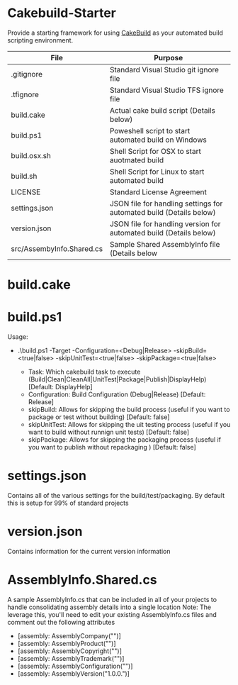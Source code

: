 # Cakebuild-Starter
Provide a starting framework for using [CakeBuild](http://cakebuild.net) as your automated build scripting environment.

| File | Purpose |
| ---- | ------- |
| .gitignore | Standard Visual Studio git ignore file |
| .tfignore | Standard Visual Studio TFS ignore file |
| build.cake | Actual cake build script (Details below) |
| build.ps1 | Poweshell script to start automated build on Windows |
| build.osx.sh | Shell Script for OSX to start auotmated build |
| build.sh | Shell Script for Linux to start automated build |
| LICENSE | Standard License Agreement |
| settings.json | JSON file for handling settings for automated build (Details below) |
| version.json | JSON file for handling version for automated build (Details below) |
| src/AssembyInfo.Shared.cs | Sample Shared AssemblyInfo file (Details below |)

# build.cake

# build.ps1
Usage:
* .\build.ps1 -Target <Task> -Configuration=<Debug|Release> -skipBuild=<true|false> -skipUnitTest=<true|false> -skipPackage=<true|false>
  * Task: Which cakebuild task to execute (Build|Clean|CleanAll|UnitTest|Package|Publish|DisplayHelp) [Default: DisplayHelp]
  * Configuration: Build Configuration (Debug|Release) [Default: Release]
  * skipBuild: Allows for skipping the build process (useful if you want to package or test without building) [Default: false]
  * skipUnitTest: Allows for skipping the uit testing  process (useful if you want to build without runnign unit tests) [Default: false]
  * skipPackage: Allows for skipping the packaging process (useful if you want to publish without repackaging ) [Default: false]

# settings.json
Contains all of the various settings for the build/test/packaging.  By default this is setup for 99% of standard projects

# version.json
Contains information for the current version information

# AssemblyInfo.Shared.cs
A sample AssemblyInfo.cs that can be included in all of your projects to handle consolidating assembly details into a single location
Note: The leverage this, you'll need to edit your existing AssemblyInfo.cs files and comment out the following attributes
* [assembly: AssemblyCompany("")]
* [assembly: AssemblyProduct("")]
* [assembly: AssemblyCopyright("")]
* [assembly: AssemblyTrademark("")]
* [assembly: AssemblyConfiguration("")]
* [assembly: AssemblyVersion("1.0.0.")]
